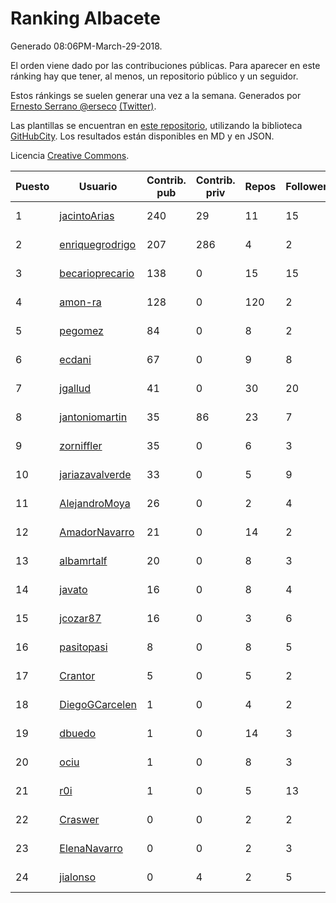 # Ranking Albacete

Generado 08:06PM-March-29-2018.

El orden viene dado por las contribuciones públicas. Para aparecer en este ránking hay que tener, al menos, un repositorio público y un seguidor.

Estos ránkings se suelen generar una vez a la semana. Generados por [Ernesto Serrano @erseco](https://github.com/erseco/) [(Twitter)](https://twitter.com/erseco).

Las plantillas se encuentran en [este repositorio](https://github.com/iblancasa/GH-Spanish-Ranking), utilizando la biblioteca [GitHubCity](https://github.com/iblancasa/GitHubCity). Los resultados están disponibles en MD y en JSON.

Licencia [Creative Commons](https://creativecommons.org/licenses/by/4.0/).

| Puesto   |  Usuario  | Contrib. pub | Contrib. priv |Repos| Followers | Desde |  Avatar  |
|----------|-----------|--------------|---------------|-----|-----------|-------|----------|
|1|[jacintoArias](https://github.com/jacintoArias)|240|29|11|15|2014-05-07|![jacintoArias](https://avatars2.githubusercontent.com/u/7511199)|
|2|[enriquegrodrigo](https://github.com/enriquegrodrigo)|207|286|4|2|2014-01-17|![enriquegrodrigo](https://avatars1.githubusercontent.com/u/6427231)|
|3|[becarioprecario](https://github.com/becarioprecario)|138|0|15|15|2014-04-20|![becarioprecario](https://avatars3.githubusercontent.com/u/7356250)|
|4|[amon-ra](https://github.com/amon-ra)|128|0|120|2|2011-09-14|![amon-ra](https://avatars1.githubusercontent.com/u/1049676)|
|5|[pegomez](https://github.com/pegomez)|84|0|8|2|2015-05-02|![pegomez](https://avatars1.githubusercontent.com/u/12213624)|
|6|[ecdani](https://github.com/ecdani)|67|0|9|8|2013-04-20|![ecdani](https://avatars1.githubusercontent.com/u/4211293)|
|7|[jgallud](https://github.com/jgallud)|41|0|30|20|2013-09-02|![jgallud](https://avatars3.githubusercontent.com/u/5364288)|
|8|[jantoniomartin](https://github.com/jantoniomartin)|35|86|23|7|2010-10-14|![jantoniomartin](https://avatars2.githubusercontent.com/u/439759)|
|9|[zorniffler](https://github.com/zorniffler)|35|0|6|3|2016-06-09|![zorniffler](https://avatars2.githubusercontent.com/u/19843718)|
|10|[jariazavalverde](https://github.com/jariazavalverde)|33|0|5|9|2013-07-20|![jariazavalverde](https://avatars2.githubusercontent.com/u/5055295)|
|11|[AlejandroMoya](https://github.com/AlejandroMoya)|26|0|2|4|2016-10-11|![AlejandroMoya](https://avatars0.githubusercontent.com/u/22762732)|
|12|[AmadorNavarro](https://github.com/AmadorNavarro)|21|0|14|2|2012-11-12|![AmadorNavarro](https://avatars0.githubusercontent.com/u/2777799)|
|13|[albamrtalf](https://github.com/albamrtalf)|20|0|8|3|2015-11-30|![albamrtalf](https://avatars1.githubusercontent.com/u/16081055)|
|14|[javato](https://github.com/javato)|16|0|8|4|2014-09-21|![javato](https://avatars1.githubusercontent.com/u/8853295)|
|15|[jcozar87](https://github.com/jcozar87)|16|0|3|6|2014-11-12|![jcozar87](https://avatars2.githubusercontent.com/u/9693217)|
|16|[pasitopasi](https://github.com/pasitopasi)|8|0|8|5|2017-02-27|![pasitopasi](https://avatars2.githubusercontent.com/u/26058363)|
|17|[Crantor](https://github.com/Crantor)|5|0|5|2|2015-10-11|![Crantor](https://avatars0.githubusercontent.com/u/15078416)|
|18|[DiegoGCarcelen](https://github.com/DiegoGCarcelen)|1|0|4|2|2014-09-23|![DiegoGCarcelen](https://avatars2.githubusercontent.com/u/8877650)|
|19|[dbuedo](https://github.com/dbuedo)|1|0|14|3|2013-08-17|![dbuedo](https://avatars2.githubusercontent.com/u/5249948)|
|20|[ociu](https://github.com/ociu)|1|0|8|3|2013-04-17|![ociu](https://avatars0.githubusercontent.com/u/4182785)|
|21|[r0i](https://github.com/r0i)|1|0|5|13|2013-09-14|![r0i](https://avatars1.githubusercontent.com/u/5457573)|
|22|[Craswer](https://github.com/Craswer)|0|0|2|2|2011-05-21|![Craswer](https://avatars1.githubusercontent.com/u/802508)|
|23|[ElenaNavarro](https://github.com/ElenaNavarro)|0|0|2|3|2014-02-19|![ElenaNavarro](https://avatars0.githubusercontent.com/u/6729322)|
|24|[jialonso](https://github.com/jialonso)|0|4|2|5|2014-10-12|![jialonso](https://avatars0.githubusercontent.com/u/9167780)|
